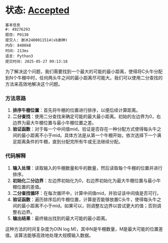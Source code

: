 # 状态: [Accepted](http://dsbpython.openjudge.cn/dspythonbook/solution/49276293/)

```
基本信息
#: 49276293
题目: P0130
提交人: 谢冰2400011514(xb谢神)
内存: 8408kB
时间: 213ms
语言: Python3
提交时间: 2025-05-27 09:13:18
```

为了解决这个问题，我们需要找到一个最大的可能的最小距离，使得将C头牛分配到N个牛棚中时，任何两头牛之间的最小距离尽可能大。我们可以使用二分查找的方法来高效地解决这个问题。

### 方法思路
1. **排序牛棚位置**：首先将牛棚的位置进行排序，以便后续计算距离。
2. **二分查找**：使用二分查找来确定可能的最大最小距离。初始的左边界为0，右边界为最大牛棚位置与最小牛棚位置之差。
3. **验证函数**：对于每一个中间值mid，验证是否存在一种分配方式使得每头牛之间的最小距离不小于mid。具体方法是从第一个牛棚开始，依次选择下一个满足距离条件的牛棚，直到分配完所有牛或无法继续分配。

### 代码解释
1. **输入处理**：读取输入的牛棚数量和牛的数量，然后读取每个牛棚的位置并进行排序。
2. **初始化二分边界**：左边界初始化为0，右边界初始化为最大牛棚位置与最小牛棚位置的差值。
3. **二分查找循环**：在每次循环中，计算中间值mid，并验证该中间值是否可行。
4. **验证函数**：遍历排序后的牛棚位置，计算是否能够放置C头牛，使得每头牛之间的最小距离不小于mid。如果可以，则调整左边界以尝试更大的值；否则调整右边界。
5. **输出结果**：最终输出找到的最大可能的最小距离。

这种方法的时间复杂度为O(N log M)，其中N是牛棚数量，M是最大可能的位置差值。该算法能够高效地处理大规模输入数据。

